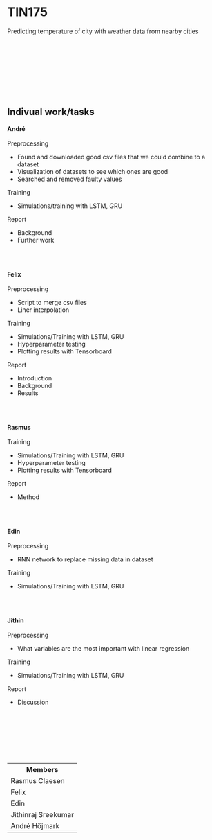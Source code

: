 # TIN175
Predicting temperature of city with weather data from nearby cities<br><br><br><br><br><br><br><br><br>



<h2> Indivual work/tasks </h2>

<b>André</b><br><br>
Preprocessing
- Found and downloaded good csv files that we could combine to a dataset
- Visualization of datasets to see which ones are good
- Searched and removed faulty values

Training
- Simulations/training with LSTM, GRU

Report
- Background
- Further work

<br><br>

<b>Felix</b><br><br>
Preprocessing
- Script to merge csv files
- Liner interpolation

Training
- Simulations/Training with LSTM, GRU
- Hyperparameter testing
- Plotting results with Tensorboard

Report
- Introduction
- Background
- Results

<br><br>

<b>Rasmus</b><br><br>
Training
- Simulations/Training with LSTM, GRU
- Hyperparameter testing
- Plotting results with Tensorboard

Report
- Method

<br><br>


<b>Edin</b><br><br>
Preprocessing
- RNN network to replace missing data in dataset

Training<br>
- Simulations/Training with LSTM, GRU

<br><br>


<b>Jithin</b><br><br>
Preprocessing
- What variables are the most important with linear regression

Training
- Simulations/Training with LSTM, GRU

Report
- Discussion







<br><br><br><br><br><br>


<table class="tg">
  <tr>
    <th class="tg-0lax"><span style="font-weight:bold">Members</span></th>
  </tr>
  <tr>
    <td class="tg-0lax">Rasmus Claesen</td>
  </tr>
  <tr>
    <td class="tg-0lax">Felix</td>
  </tr>
  <tr>
    <td class="tg-0lax">Edin</td>
  </tr>
  <tr>
    <td class="tg-0lax">Jithinraj Sreekumar</td>
  </tr>
  <tr>
    <td class="tg-0lax">André Höjmark</td>
  </tr>
</table>
